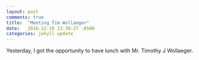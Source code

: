 ```yaml
---
layout: post
comments: true
title:  "Meeting Tim Wollaeger"
date:   2016-12-10 23:30:27 -0500
categories: jekyll update
---
```

Yesterday, I got the opportunity to have lunch with Mr. Timothy J Wollaeger. 